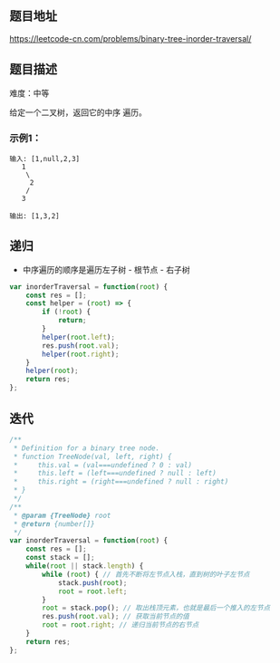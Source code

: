 ## 题目地址

https://leetcode-cn.com/problems/binary-tree-inorder-traversal/

## 题目描述

难度：中等

给定一个二叉树，返回它的中序 遍历。

### 示例1：

```
输入: [1,null,2,3]
   1
    \
     2
    /
   3

输出: [1,3,2]
```

## 递归

- 中序遍历的顺序是遍历左子树 - 根节点 - 右子树

```js
var inorderTraversal = function(root) {
    const res = [];
    const helper = (root) => {
        if (!root) {
            return;
        }
        helper(root.left);
        res.push(root.val);
        helper(root.right);
    }
    helper(root);
    return res;
};
```

## 迭代



```js
/**
 * Definition for a binary tree node.
 * function TreeNode(val, left, right) {
 *     this.val = (val===undefined ? 0 : val)
 *     this.left = (left===undefined ? null : left)
 *     this.right = (right===undefined ? null : right)
 * }
 */
/**
 * @param {TreeNode} root
 * @return {number[]}
 */
var inorderTraversal = function(root) {
    const res = [];
    const stack = [];
    while(root || stack.length) {
        while (root) { // 首先不断将左节点入栈，直到树的叶子左节点
            stack.push(root);
            root = root.left;
        }
        root = stack.pop(); // 取出栈顶元素，也就是最后一个推入的左节点
        res.push(root.val); // 获取当前节点的值
        root = root.right; // 递归当前节点的右节点
    }
    return res;
};
```

